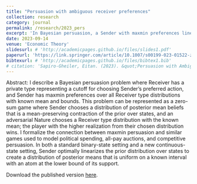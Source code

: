 ```yaml
---
title: "Persuasion with ambiguous receiver preferences"
collection: research
category: journal
permalink: /research/2023_pers
excerpt: 'In Bayesian persuasion, a Sender with maxmin preferences linearizes the prior.'
date: 2023-09-14
venue: 'Economic Theory'
slidesurl: # 'http://academicpages.github.io/files/slides1.pdf'
paperurl: 'https://link.springer.com/article/10.1007/s00199-023-01522-z'
bibtexurl: # 'http://academicpages.github.io/files/bibtex1.bib'
# citation: 'Sapiro-Gheiler, Eitan. (2023). &quot;Persuasion with Ambiguous Receiver Preferences.&quot; <i>Economic Theory</i>, vol. 77; pp. 1173--1218.'
---
```


Abstract: I describe a Bayesian persuasion problem where Receiver has a private type representing a cutoff for choosing Sender’s preferred action, and Sender has maxmin preferences over all Receiver type distributions with known mean and bounds. This problem can be represented as a zero-sum game where Sender chooses a distribution of posterior mean beliefs that is a mean-preserving contraction of the prior over states, and an adversarial Nature chooses a Receiver type distribution with the known mean; the player with the higher realization from their chosen distribution wins. I formalize the connection between maxmin persuasion and similar games used to model political spending, all-pay auctions, and competitive persuasion. In both a standard binary-state setting and a new continuous-state setting, Sender optimally linearizes the prior distribution over states to create a distribution of posterior means that is uniform on a known interval with an atom at the lower bound of its support.

Download the published version [here](https://link.springer.com/article/10.1007/s00199-023-01522-z).